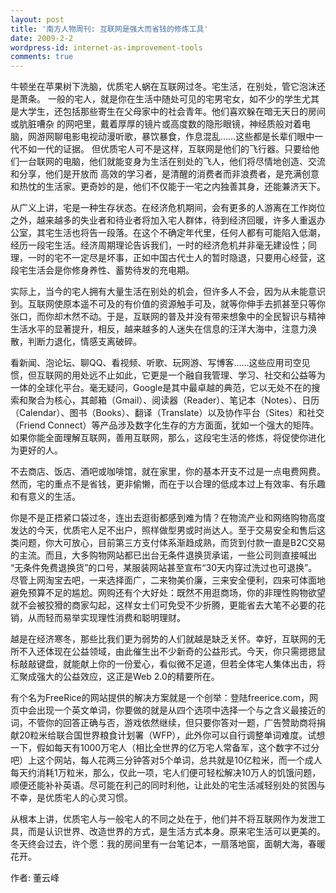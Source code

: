 ```yaml
---
layout: post
title: '南方人物周刊: 互联网是强大而省钱的修炼工具'
date: 2009-2-2
wordpress-id: internet-as-improvement-tools
comments: true
---
```

牛顿坐在苹果树下洗脑，优质宅人蜗在互联网过冬。宅生活，在别处，管它泡沫还是萧条。
一般的宅人，就是你在生活中随处可见的宅男宅女，如不少的学生尤其是大学生，还包括那些寄生在父母家中的社会青年。他们喜欢躲在暗无天日的房间或肮脏嘈杂 的网吧里，戴着厚厚的镜片或高度数的隐形眼镜，神经质般对着电脑，网游网聊电影电视动漫听歌，暴饮暴食，作息混乱……这些都是长辈们眼中一代不如一代的证据。
但优质宅人可不是这样，互联网是他们的飞行器。只要给他们一台联网的电脑，他们就能变身为生活在别处的飞人，他们将尽情地创造、交流和分享，他们是开放而 高效的学习者，是清醒的消费者而非浪费者，是充满创意和热忱的生活家。更奇妙的是，他们不仅能于一宅之内独善其身，还能兼济天下。

从广义上讲，宅是一种生存状态。在经济危机期间，会有更多的人游离在工作岗位之外，越来越多的失业者和待业者将加入宅人群体，待到经济回暖，许多人重返办公室，其宅生活也将告一段落。在这个不确定年代里，任何人都有可能陷入低潮，经历一段宅生活。经济周期理论告诉我们，一时的经济危机并非毫无建设性；同理，一时的宅不一定尽是坏事，正如中国古代士人的暂时隐退，只要用心经营，这段宅生活会是你修身养性、蓄势待发的充电期。

实际上，当今的宅人拥有大量生活在别处的机会，但许多人不会，因为从未能意识到。互联网使原本遥不可及的有价值的资源触手可及，就等你伸手去抓甚至只等你张口，而你却木然不动。于是，互联网的普及并没有带来想象中的全民智识与精神生活水平的显著提升，相反，越来越多的人迷失在信息的汪洋大海中，注意力涣散，判断力退化，情感支离破碎。

看新闻、泡论坛、聊QQ、看视频、听歌、玩网游、写博客……这些应用司空见惯，但互联网的用处远不止如此，它更是一个融自我管理、学习、社交和公益等为一体的全球化平台。毫无疑问，Google是其中最卓越的典范，它以无处不在的搜索和聚合为核心，其邮箱（Gmail）、阅读器（Reader）、笔记本（Notes）、日历（Calendar）、图书（Books）、翻译（Translate）以及协作平台（Sites）和社交（Friend Connect）等产品涉及数字化生存的方方面面，犹如一个强大的矩阵。如果你能全面理解互联网，善用互联网，那么，这段宅生活的修炼，将促使你进化为更好的人。

不去商店、饭店、酒吧或咖啡馆，就在家里，你的基本开支不过是一点电费网费。然而，宅的重点不是省钱，更非偷懒，而在于以合理的低成本过上有效率、有乐趣和有意义的生活。

你是不是正捂紧口袋过冬，连出去逛街都感到难为情？在物流产业和网络购物高度发达的今天，优质宅人足不出户，照样做型男或时尚达人。至于交易安全和售后这类问题，你大可放心，目前第三方支付体系渐趋成熟，而货到付款一直是B2C交易的主流。而且，大多购物网站都已出台无条件退换货承诺，一些公司则直接喊出 “无条件免费退换货”的口号，某服装网站甚至宣布“30天内穿过洗过也可退换”。尽管上网淘宝去吧，一来选择面广，二来物美价廉，三来安全便利，四来可体面地避免预算不足的尴尬。网购还有个大好处：既然不用逛商场，你的非理性购物欲望就不会被狡猾的商家勾起，这样女士们可免受不少折腾，更能省去大笔不必要的花销，从而轻而易举实现理性消费和聪明理财。

越是在经济寒冬，那些比我们更为弱势的人们就越是缺乏关怀。幸好，互联网的无所不入还体现在公益领域，由此催生出不少新奇的公益形式。今天，你只需摁摁鼠标敲敲键盘，就能献上你的一份爱心，看似微不足道，但若全体宅人集体出击，将汇聚成强大的公益效应，这正是Web 2.0的精要所在。

有个名为FreeRice的网站提供的解决方案就是一个创举：登陆freerice.com，网页中会出现一个英文单词，你要做的就是从四个选项中选择一个与之含义最接近的词，不管你的回答正确与否，游戏依然继续，但只要你答对一题，广告赞助商将捐献20粒米给联合国世界粮食计划署（WFP），此外你可以自行调整单词难度。试想一下，假如每天有1000万宅人（相比全世界的亿万宅人常备军，这个数字不过分吧）上这个网站，每人花两三分钟答对5个单词，总共就是10亿粒米，而一个成人每天约消耗1万粒米，那么，仅此一项，宅人们便可轻松解决10万人的饥饿问题，顺便还能补补英语。尽可能在利己的同时利他，让此处的宅生活减轻别处的贫困与不幸，是优质宅人的心灵习惯。

从根本上讲，优质宅人与一般宅人的不同之处在于，他们并不将互联网作为发泄工具，而是认识世界、改造世界的方式，是生活方式本身。原来宅生活可以更美的。冬天终会过去，许个愿：我的房间里有一台笔记本，一扇落地窗，面朝大海，春暖花开。

作者: 董云峰
